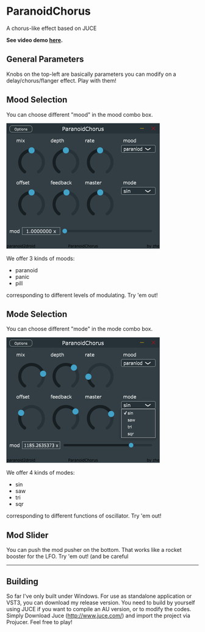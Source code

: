 # ParanoidChorus

A chorus-like effect based on JUCE

**See video demo [here](https://youtu.be/ECDHRS1kips).**

## General Parameters

Knobs on the top-left are basically parameters you can modify on a delay/chorus/flanger effect.
Play with them!

## Mood Selection

You can choose different "mood" in the mood combo box.

![mood combobox](mood.png)

We offer 3 kinds of moods:

* paranoid
* panic
* pill

corresponding to different levels of modulating. 
Try 'em out!

## Mode Selection

You can choose different "mode" in the mode combo box.

![mode combobox](mode.png)

We offer 4 kinds of modes:

* sin
* saw
* tri
* sqr

corresponding to different functions of oscillator. 
Try 'em out!

## Mod Slider

You can push the mod pusher on the bottom.
That works like a rocket booster for the LFO.
Try 'em out! (and be careful

-------

## Building

So far I've only built under Windows. For use as standalone application or VST3, you can download my release version.
You need to build by yourself using JUCE if you want to compile an AU version, or to modify the codes.
Simply Download Juce (http://www.juce.com/) and import the project via Projucer.
Feel free to play!

